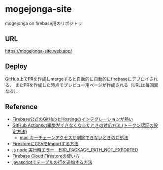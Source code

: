 # mogejonga-site
mogejonga on firebase用のリポジトリ

## URL
https://mogejonga-site.web.app/


## Deploy
GitHub上でPRを作成しmergeすると自動的に自動的にfirebaseにデプロイされる．
またPRを作成した時点でプレビュー用ページが作成される（URLは毎回異なる）．

## Reference
- [Firebase公式のGitHubとHostingのインテグレーションが熱い](https://zenn.dev/watarukun/articles/8f3e318bacf97cabf879)
- [GitHub Actionsの編集ができなくなったときの対応方法 (トークン認証の設定方法)](https://qiita.com/kter/items/84f3ece9a41a2bec535f)
  - [mac キーチェーンアクセスが削除できないときの対処法](https://took.jp/mac-keychain/)
- [FirestoreにCSVをImportする方法](https://orangelog.site/firebase/firestore-csv-import/)
- [js node 実行時エラー　ERR_PACKAGE_PATH_NOT_EXPORTED](https://teratail.com/questions/4rwqp3rtv6ev0b)
- [Firebase Cloud Firestoreの使い方](https://qiita.com/subaru44k/items/a88e638333b8d5cc29f2)
- [javascriptでテーブルの行を追加する方法](https://shanabrian.com/web/javascript/table-insertrow.php)
